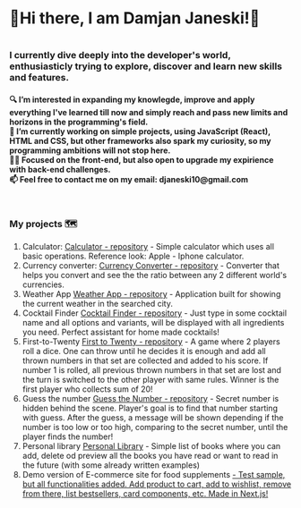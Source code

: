 <h1>👋Hi there, I am Damjan Janeski!👋<h1>

<h3>
 I currently dive deeply into the developer's world, enthusiasticly trying to explore, discover and learn new skills and features. </br>
 </h3>
 <h4>
🔍 I’m interested in expanding my knowlegde, improve and apply everything I've learned till now and simply reach and pass new limits and horizons in the programming's field.</br>
‎‍💼 I’m currently working on simple projects, using JavaScript (React), HTML and CSS, but other frameworks also spark my curiosity, so my programming ambitions will not stop here.</br>
👨‍💻 Focused on the front-end, but also open to upgrade my expirience with back-end challenges. </br>
📫 Feel free to contact me on my email: djaneski10@gmail.com</p></br></h4>

### My projects 🗺️
1. Calculator: <a href='https://github.com/damjanjaneski/calculator'>Calculator - repository</a> - Simple calculator which uses all basic operations. Reference look: Apple - Iphone calculator.
2. Currency converter: <a href='https://github.com/damjanjaneski/currency-converter'>Currency Converter - repository</a> - Converter that helps you convert and see the the ratio between any 2 different world's currencies.
3. Weather App <a href='https://github.com/damjanjaneski/weather-app'>Weather App - repository</a> - Application built for showing the current weather in the searched city.
4. Cocktail Finder <a href='https://github.com/damjanjaneski/cocktail-finder'> Cocktail Finder - repository</a> - Just type in some cocktail name and all options and variants, will be displayed with all ingredients you need. Perfect assistant for home made cocktails!
5. First-to-Twenty <a href='https://github.com/damjanjaneski/first-to-twenty'>First to Twenty - repository</a> - A game where 2 players roll a dice. One can throw until he decides it is enough and add all thrown numbers in that set are collected and added to his score. If number 1 is rolled, all previous thrown numbers in that set are lost and the turn is switched to the other player with same rules. Winner is the first player who collects sum of 20!
6. Guess the number <a href='https://github.com/damjanjaneski/guess-the-number'>Guess the Number - repository</a> - Secret number is hidden behind the scene. Player's goal is to find that number starting with guess. After the guess, a message will be shown depending if the number is too low or too high, comparing to the secret number, until the player finds the number!
7. Personal library <a href='https://github.com/damjanjaneski/personal-library'>Personal Library</a> - Simple list of books where you can add, delete od preview all the books you have read or want to read in the future (with some already written examples)
8. Demo version of E-commerce site for food supplements <a href="https://github.com/damjanjaneski/own-project"> - Test sample, but all functionalities added. Add product to cart, add to wishlist, remove from there, list bestsellers, card components, etc. Made in Next.js!
